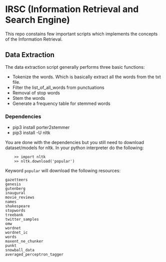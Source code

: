 # IRSC (Information Retrieval and Search Engine)
This repo constains few important scripts which implements the concepts of the Information Retrieval.

## Data Extraction
The data extraction script generally performs three basic functions:
* Tokenize the words. Which is basically extract all the words from the txt file.
* Filter the list_of_all_words from punctuations
* Removal of stop words
* Stem the words
* Generate a frequency table for stemmed words

### Dependencies

* pip3 install porter2stemmer
* pip3 install -U nltk

You are done with the dependencies but you still need to download dataset/models
 for nltk. In your python interpreter do the following:

 		>> import nltk 
 		>> nltk.download('popular')

Keyword `popular` will download the following resources:



	gazetteers 
	genesis    
	gutenberg  
	inaugural  
	movie_reviews 
	names		   
	shakespeare   
	stopwords     
	treebank	   
	twitter_samples 
	omw  			
	wordnet		
	wordnet_ic		
	words			
	maxent_ne_chunker 
	punkt				
	snowball_data		
	averaged_perceptron_tagger 
      

